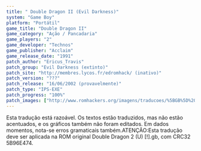 ```yaml
---
title: " Double Dragon II (Evil Darkness)"
system: "Game Boy"
platform: "Portátil"
game_title: "Double Dragon II"
game_category: "Ação / Pancadaria"
game_players: "2"
game_developer: "Technos"
game_publisher: "Acclaim"
game_release_date: "1991"
patch_author: "Ericus_Travis"
patch_group: "Evil Darkness (extinto)"
patch_site: "http://membres.lycos.fr/edromhack/ (inativo)"
patch_version: "???"
patch_release: "16/06/2002 (provavelmente)"
patch_type: "IPS-EXE"
patch_progress: "100%"
patch_images: ["http://www.romhackers.org/imagens/traducoes/%5BGB%5D%20Double%20Dragon%202%20-%20Evil%20Darkness%20-%2001.png","http://www.romhackers.org/imagens/traducoes/%5BGB%5D%20Double%20Dragon%202%20-%20Evil%20Darkness%20-%2002.png","http://www.romhackers.org/imagens/traducoes/%5BGB%5D%20Double%20Dragon%202%20-%20Evil%20Darkness%20-%2003.png"]
---
```

Esta tradução está razoável. Os textos estão traduzidos, mas não estão acentuados, e os gráficos também não foram editados. Em dados momentos, nota-se erros gramaticais também.ATENÇÃO:Esta tradução deve ser aplicada  na ROM original Double Dragon 2 (U) [!].gb, com  CRC32 5B96E474.